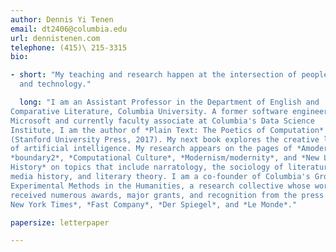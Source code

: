 ```yaml
---
author: Dennis Yi Tenen
email: dt2406@columbia.edu
url: dennistenen.com
telephone: (415)\ 215-3315
bio:

- short: "My teaching and research happen at the intersection of people, texts,
  and technology."

  long: "I am an Assistant Professor in the Department of English and
Comparative Literature, Columbia University. A former software engineer at
Microsoft and currently faculty associate at Columbia's Data Science
Institute, I am the author of *Plain Text: The Poetics of Computation*
(Stanford University Press, 2017). My next book explores the creative limits
of artificial intelligence. My research appears on the pages of *Amodern*,
*boundary2*, *Computational Culture*, *Modernism/modernity*, and *New Literary
History* on topics that include narratology, the sociology of literature,
media history, and literary theory. I am a co-founder of Columbia's Group for
Experimental Methods in the Humanities, a research collective whose work has
received numerous awards, major grants, and recognition from the press in *The
New York Times*, *Fast Company*, *Der Spiegel*, and *Le Monde*."

papersize: letterpaper

---
```


